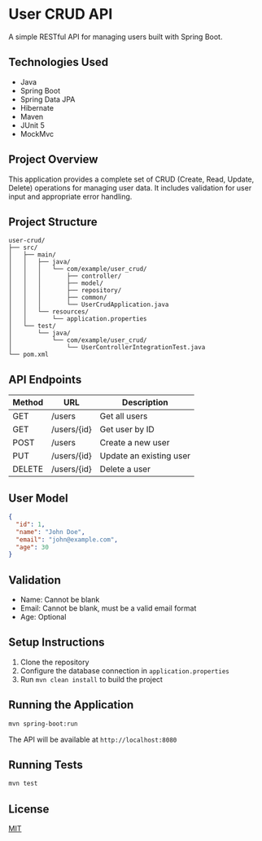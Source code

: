 # User CRUD API

A simple RESTful API for managing users built with Spring Boot.

## Technologies Used

- Java
- Spring Boot
- Spring Data JPA
- Hibernate
- Maven
- JUnit 5
- MockMvc

## Project Overview

This application provides a complete set of CRUD (Create, Read, Update, Delete) operations for managing user data. It includes validation for user input and appropriate error handling.

## Project Structure

```
user-crud/
├── src/
│   ├── main/
│   │   ├── java/
│   │   │   └── com/example/user_crud/
│   │   │       ├── controller/
│   │   │       ├── model/
│   │   │       ├── repository/
│   │   │       ├── common/
│   │   │       └── UserCrudApplication.java
│   │   └── resources/
│   │       └── application.properties
│   └── test/
│       └── java/
│           └── com/example/user_crud/
│               └── UserControllerIntegrationTest.java
└── pom.xml
```

## API Endpoints

| Method | URL | Description |
|--------|-----|-------------|
| GET | /users | Get all users |
| GET | /users/{id} | Get user by ID |
| POST | /users | Create a new user |
| PUT | /users/{id} | Update an existing user |
| DELETE | /users/{id} | Delete a user |

## User Model

```json
{
  "id": 1,
  "name": "John Doe",
  "email": "john@example.com",
  "age": 30
}
```

## Validation

- Name: Cannot be blank
- Email: Cannot be blank, must be a valid email format
- Age: Optional

## Setup Instructions

1. Clone the repository
2. Configure the database connection in `application.properties`
3. Run `mvn clean install` to build the project

## Running the Application

```bash
mvn spring-boot:run
```

The API will be available at `http://localhost:8080`

## Running Tests

```bash
mvn test
```

## License

[MIT](https://choosealicense.com/licenses/mit/)